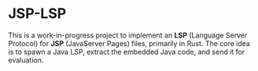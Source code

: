 # JSP-LSP

This is a work-in-progress project to implement an **LSP** (Language Server Protocol) for **JSP** (JavaServer Pages) files, primarily in Rust. The core idea is to spawn a Java LSP, extract the embedded Java code, and send it for evaluation.
